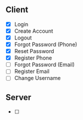 

## Client

- [x] Login
- [x] Create Account
- [x] Logout
- [x] Forgot Password (Phone)
- [x] Reset Password
- [x] Register Phone
- [ ] Forgot Password (Email)
- [ ] Register Email
- [ ] Change Username

## Server

- [ ] 